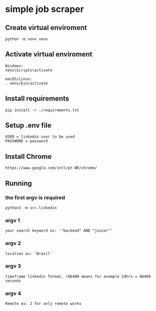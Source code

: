 # simple job scraper

## Create virtual enviroment

    python -m venv venv

## Activate virtual enviroment

    Windows:
    venv\Scripts\activate

    macOS/Linux:
    . venv/bin/activate

## Install requirements

    pip install -r ./requirements.txt

## Setup .env file

    USER = linkedin user to be used
    PASSWORD = password

## Install Chrome

    https://www.google.com/intl/pt-BR/chrome/

## Running

### the first argv is required

    python3 -m src.linkedin

### argv 1

    your search keyword ex: '"backend" AND "junior"'

### argv 2

    location ex: 'Brazil'

### argv 3

    timeframe linkedin format, r86400 means for example 24hrs = 86400 seconds

### argv 4

    Remote ex: 2 for only remote works
